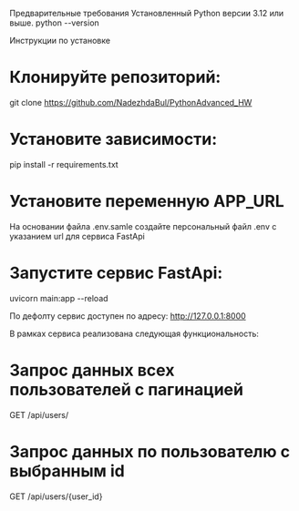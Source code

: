 Предварительные требования
Установленный Python версии 3.12 или выше.
python --version

Инструкции по установке

# Клонируйте репозиторий:
git clone https://github.com/NadezhdaBul/PythonAdvanced_HW

# Установите зависимости:
pip install -r requirements.txt

# Установите переменную APP_URL
На основании файла .env.samle создайте персональный файл .env с указанием url для сервиса FastApi

# Запустите сервис FastApi:
uvicorn main:app --reload

По дефолту сервис доступен по адресу: http://127.0.0.1:8000

В рамках сервиса реализована следующая функциональность:

# Запрос данных всех пользователей с пагинацией
GET /api/users/

# Запрос данных по пользователю с выбранным id
GET /api/users/{user_id}



